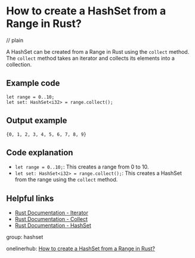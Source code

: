 # How to create a HashSet from a Range in Rust?
// plain

A HashSet can be created from a Range in Rust using the `collect` method. The `collect` method takes an iterator and collects its elements into a collection.

## Example code

```
let range = 0..10;
let set: HashSet<i32> = range.collect();
```

## Output example

```
{0, 1, 2, 3, 4, 5, 6, 7, 8, 9}
```

## Code explanation

- `let range = 0..10;`: This creates a range from 0 to 10.
- `let set: HashSet<i32> = range.collect();`: This creates a HashSet from the range using the `collect` method.

## Helpful links
- [Rust Documentation - Iterator](https://doc.rust-lang.org/std/iter/trait.Iterator.html)
- [Rust Documentation - Collect](https://doc.rust-lang.org/std/iter/trait.Iterator.html#method.collect)
- [Rust Documentation - HashSet](https://doc.rust-lang.org/std/collections/struct.HashSet.html)

group: hashset

onelinerhub: [How to create a HashSet from a Range in Rust?](https://onelinerhub.com/rust/how-to-create-a-hashset-from-a-range-in-rust)